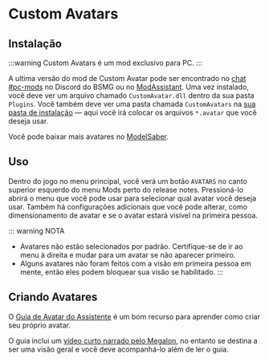 # Custom Avatars

## Instalação

:::warning 
Custom Avatars é um mod exclusivo para PC.
:::

A ultima versão do mod de Custom Avatar pode ser encontrado no [chat #pc-mods](https://discord.gg/beatsabermods) no Discord do BSMG ou no [ModAssistant](https://github.com/Assistant/ModAssistant). Uma vez instalado, você deve ver um arquivo chamado `CustomAvatar.dll` dentro da sua pasta `Plugins`. Você também deve ver uma pasta chamada `CustomAvatars` na [sua pasta de instalação](/faq/install-folder.md) — aqui você irá colocar os arquivos `*.avatar` que você deseja usar.

Você pode baixar mais avatares no [ModelSaber](https://modelsaber.com/Avatars/).

## Uso
Dentro do jogo no menu principal, você verá um botão `AVATARS` no canto superior esquerdo do menu Mods perto do release notes. Pressioná-lo abrirá o menu que você pode usar para selecionar qual avatar você deseja usar. Também há configurações adicionais que você pode alterar, como dimensionamento de avatar e se o avatar estará visível na primeira pessoa.

::: warning NOTA

* Avatares não estão selecionados por padrão. Certifique-se de ir ao menu à direita e mudar para um avatar se não aparecer primeiro.
* Alguns avatares não foram feitos com a visão em primeira pessoa em mente, então eles podem bloquear sua visão se habilitado. :::

## Criando Avatares
O [Guia de Avatar do Assistente](./avatars-guide.md) é um bom recurso para aprender como criar seu próprio avatar.

O guia inclui um [vídeo curto narrado pelo Megalon](./avatars-guide.md#videos), no entanto se destina a ser uma visão geral e você deve acompanhá-lo além de ler o guia.
